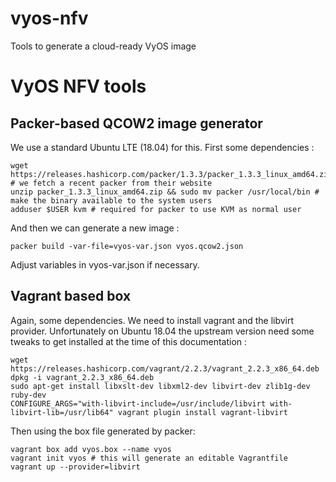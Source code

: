 # vyos-nfv
Tools to generate a cloud-ready VyOS image
# VyOS NFV tools

## Packer-based QCOW2 image generator

We use a standard Ubuntu LTE (18.04) for this. First some dependencies :

```
wget https://releases.hashicorp.com/packer/1.3.3/packer_1.3.3_linux_amd64.zip # we fetch a recent packer from their website 
unzip packer_1.3.3_linux_amd64.zip && sudo mv packer /usr/local/bin # make the binary available to the system users
adduser $USER kvm # required for packer to use KVM as normal user
```

And then we can generate a new image : 
```
packer build -var-file=vyos-var.json vyos.qcow2.json
```

Adjust variables in vyos-var.json if necessary.

## Vagrant based box

Again, some dependencies. We need to install vagrant and the libvirt provider. Unfortunately on Ubuntu 18.04 the upstream version need some tweaks to get installed at the time of this documentation :

```
wget https://releases.hashicorp.com/vagrant/2.2.3/vagrant_2.2.3_x86_64.deb
dpkg -i vagrant_2.2.3_x86_64.deb
sudo apt-get install libxslt-dev libxml2-dev libvirt-dev zlib1g-dev ruby-dev 
CONFIGURE_ARGS="with-libvirt-include=/usr/include/libvirt with-libvirt-lib=/usr/lib64" vagrant plugin install vagrant-libvirt
```

Then using the box file generated by packer:
```
vagrant box add vyos.box --name vyos
vagrant init vyos # this will generate an editable Vagrantfile
vagrant up --provider=libvirt
```

